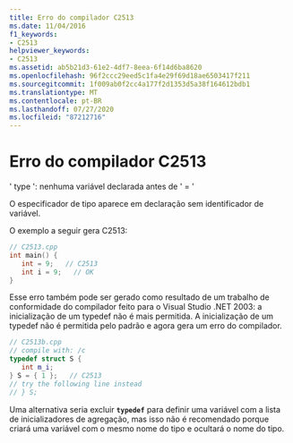 ```yaml
---
title: Erro do compilador C2513
ms.date: 11/04/2016
f1_keywords:
- C2513
helpviewer_keywords:
- C2513
ms.assetid: ab5b21d3-61e2-4df7-8eea-6f14d6ba8620
ms.openlocfilehash: 96f2ccc29eed5c1fa4e29f69d18ae6503417f211
ms.sourcegitcommit: 1f009ab0f2cc4a177f2d1353d5a38f164612bdb1
ms.translationtype: MT
ms.contentlocale: pt-BR
ms.lasthandoff: 07/27/2020
ms.locfileid: "87212716"
---
```

# <a name="compiler-error-c2513"></a>Erro do compilador C2513

' type ': nenhuma variável declarada antes de ' = '

O especificador de tipo aparece em declaração sem identificador de variável.

O exemplo a seguir gera C2513:

```cpp
// C2513.cpp
int main() {
   int = 9;   // C2513
   int i = 9;   // OK
}
```

Esse erro também pode ser gerado como resultado de um trabalho de conformidade do compilador feito para o Visual Studio .NET 2003: a inicialização de um typedef não é mais permitida. A inicialização de um typedef não é permitida pelo padrão e agora gera um erro do compilador.

```cpp
// C2513b.cpp
// compile with: /c
typedef struct S {
   int m_i;
} S = { 1 };   // C2513
// try the following line instead
// } S;
```

Uma alternativa seria excluir **`typedef`** para definir uma variável com a lista de inicializadores de agregação, mas isso não é recomendado porque criará uma variável com o mesmo nome do tipo e ocultará o nome do tipo.
